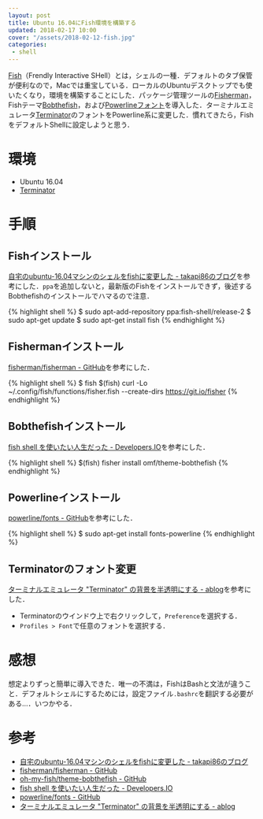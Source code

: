 ```yaml
---
layout: post
title: Ubuntu 16.04にFish環境を構築する
updated: 2018-02-17 10:00
cover: "/assets/2018-02-12-fish.jpg"
categories:
 - shell
---
```


[Fish](https://fishshell.com/)（Frendly Interactive SHell）とは，シェルの一種．デフォルトのタブ保管が便利なので，Macでは重宝している．ローカルのUbuntuデスクトップでも使いたくなり，環境を構築することにした．パッケージ管理ツールの[Fisherman](https://github.com/fisherman/fisherman)，Fishテーマ[Bobthefish](https://github.com/oh-my-fish/theme-bobthefish)，および[Powerlineフォント](https://github.com/powerline/fonts)を導入した．ターミナルエミュレータ[Terminator](https://launchpad.net/terminator)のフォントをPowerline系に変更した．慣れてきたら，FishをデフォルトShellに設定しようと思う．

# 環境

- Ubuntu 16.04
- [Terminator](https://launchpad.net/terminator)

# 手順

## Fishインストール

[自宅のubuntu-16.04マシンのシェルをfishに変更した - takapi86のブログ](http://takapi86.hatenablog.com/entry/2017/05/28/124642)を参考にした．`ppa`を追加しないと，最新版のFishをインストールできず，後述するBobthefishのインストールでハマるので注意．

{% highlight shell %}
$ sudo apt-add-repository ppa:fish-shell/release-2
$ sudo apt-get update
$ sudo apt-get install fish
{% endhighlight %}

## Fishermanインストール

[fisherman/fisherman - GitHub](https://github.com/fisherman/fisherman)を参考にした．

{% highlight shell %}
$ fish
$(fish) curl -Lo ~/.config/fish/functions/fisher.fish --create-dirs https://git.io/fisher
{% endhighlight %}

## Bobthefishインストール

[fish shell を使いたい人生だった - Developers.IO](https://dev.classmethod.jp/etc/fish-shell-life/)を参考にした．

{% highlight shell %}
$(fish) fisher install omf/theme-bobthefish
{% endhighlight %}

## Powerlineインストール

[powerline/fonts - GitHub](https://github.com/powerline/fonts)を参考にした．

{% highlight shell %}
$ sudo apt-get install fonts-powerline
{% endhighlight %}

## Terminatorのフォント変更

[ターミナルエミュレータ "Terminator" の背景を半透明にする - ablog](http://d.hatena.ne.jp/yohei-a/20140223/1393120021)を参考にした．

- Terminatorのウインドウ上で右クリックして，`Preference`を選択する．
- `Profiles > Font`で任意のフォントを選択する．

# 感想

想定よりずっと簡単に導入できた．唯一の不満は，FishはBashと文法が違うこと．デフォルトシェルにするためには，設定ファイル`.bashrc`を翻訳する必要がある…．いつかやる．

# 参考

- [自宅のubuntu-16.04マシンのシェルをfishに変更した - takapi86のブログ](http://takapi86.hatenablog.com/entry/2017/05/28/124642)
- [fisherman/fisherman - GitHub](https://github.com/fisherman/fisherman)
- [oh-my-fish/theme-bobthefish - GitHub](https://github.com/oh-my-fish/theme-bobthefish)
- [fish shell を使いたい人生だった - Developers.IO](https://dev.classmethod.jp/etc/fish-shell-life/)
- [powerline/fonts - GitHub](https://github.com/powerline/fonts)
- [ターミナルエミュレータ "Terminator" の背景を半透明にする - ablog](http://d.hatena.ne.jp/yohei-a/20140223/1393120021)
